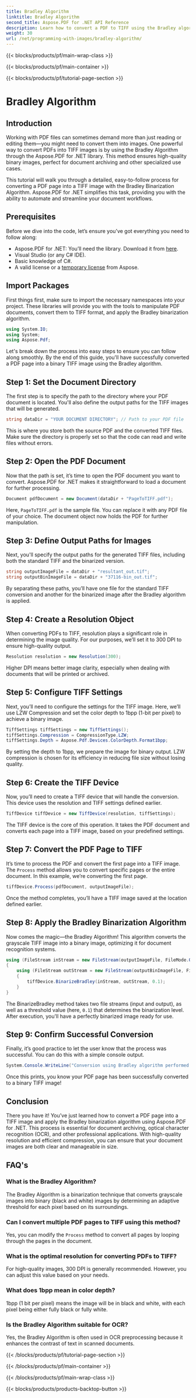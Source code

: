 ```yaml
---
title: Bradley Algorithm
linktitle: Bradley Algorithm
second_title: Aspose.PDF for .NET API Reference
description: Learn how to convert a PDF to TIFF using the Bradley algorithm in Aspose.PDF for .NET. Step-by-step guide, prerequisites, and FAQs for seamless conversion.
weight: 30
url: /net/programming-with-images/bradley-algorithm/
---
```


{{< blocks/products/pf/main-wrap-class >}}

{{< blocks/products/pf/main-container >}}

{{< blocks/products/pf/tutorial-page-section >}}

# Bradley Algorithm

## Introduction

Working with PDF files can sometimes demand more than just reading or editing them—you might need to convert them into images. One powerful way to convert PDFs into TIFF images is by using the Bradley Algorithm through the Aspose.PDF for .NET library. This method ensures high-quality binary images, perfect for document archiving and other specialized use cases.

This tutorial will walk you through a detailed, easy-to-follow process for converting a PDF page into a TIFF image with the Bradley Binarization Algorithm. Aspose.PDF for .NET simplifies this task, providing you with the ability to automate and streamline your document workflows.

## Prerequisites

Before we dive into the code, let’s ensure you’ve got everything you need to follow along:

- Aspose.PDF for .NET: You’ll need the library. Download it from [here](https://releases.aspose.com/pdf/net/).
- Visual Studio (or any C# IDE).
- Basic knowledge of C#.
- A valid license or a [temporary license](https://purchase.aspose.com/temporary-license/) from Aspose.

## Import Packages

First things first, make sure to import the necessary namespaces into your project. These libraries will provide you with the tools to manipulate PDF documents, convert them to TIFF format, and apply the Bradley binarization algorithm.

```csharp
using System.IO;
using System;
using Aspose.Pdf;
```

Let's break down the process into easy steps to ensure you can follow along smoothly. By the end of this guide, you'll have successfully converted a PDF page into a binary TIFF image using the Bradley algorithm.

## Step 1: Set the Document Directory

The first step is to specify the path to the directory where your PDF document is located. You'll also define the output paths for the TIFF images that will be generated.

```csharp
string dataDir = "YOUR DOCUMENT DIRECTORY"; // Path to your PDF file
```

This is where you store both the source PDF and the converted TIFF files. Make sure the directory is properly set so that the code can read and write files without errors.

## Step 2: Open the PDF Document

Now that the path is set, it’s time to open the PDF document you want to convert. Aspose.PDF for .NET makes it straightforward to load a document for further processing.

```csharp
Document pdfDocument = new Document(dataDir + "PageToTIFF.pdf");
```

Here, `PageToTIFF.pdf` is the sample file. You can replace it with any PDF file of your choice. The document object now holds the PDF for further manipulation.

## Step 3: Define Output Paths for Images

Next, you'll specify the output paths for the generated TIFF files, including both the standard TIFF and the binarized version.

```csharp
string outputImageFile = dataDir + "resultant_out.tif";
string outputBinImageFile = dataDir + "37116-bin_out.tif";
```

By separating these paths, you’ll have one file for the standard TIFF conversion and another for the binarized image after the Bradley algorithm is applied.

## Step 4: Create a Resolution Object

When converting PDFs to TIFF, resolution plays a significant role in determining the image quality. For our purposes, we’ll set it to 300 DPI to ensure high-quality output.

```csharp
Resolution resolution = new Resolution(300);
```

Higher DPI means better image clarity, especially when dealing with documents that will be printed or archived.

## Step 5: Configure TIFF Settings

Next, you’ll need to configure the settings for the TIFF image. Here, we’ll use LZW Compression and set the color depth to 1bpp (1-bit per pixel) to achieve a binary image.

```csharp
TiffSettings tiffSettings = new TiffSettings();
tiffSettings.Compression = CompressionType.LZW;
tiffSettings.Depth = Aspose.Pdf.Devices.ColorDepth.Format1bpp;
```

By setting the depth to 1bpp, we prepare the image for binary output. LZW compression is chosen for its efficiency in reducing file size without losing quality.

## Step 6: Create the TIFF Device

Now, you’ll need to create a TIFF device that will handle the conversion. This device uses the resolution and TIFF settings defined earlier.

```csharp
TiffDevice tiffDevice = new TiffDevice(resolution, tiffSettings);
```

The TIFF device is the core of this operation. It takes the PDF document and converts each page into a TIFF image, based on your predefined settings.

## Step 7: Convert the PDF Page to TIFF

It’s time to process the PDF and convert the first page into a TIFF image. The `Process` method allows you to convert specific pages or the entire document. In this example, we’re converting the first page.

```csharp
tiffDevice.Process(pdfDocument, outputImageFile);
```

Once the method completes, you’ll have a TIFF image saved at the location defined earlier.

## Step 8: Apply the Bradley Binarization Algorithm

Now comes the magic—the Bradley Algorithm! This algorithm converts the grayscale TIFF image into a binary image, optimizing it for document recognition systems.

```csharp
using (FileStream inStream = new FileStream(outputImageFile, FileMode.Open))
{
    using (FileStream outStream = new FileStream(outputBinImageFile, FileMode.Create))
    {
        tiffDevice.BinarizeBradley(inStream, outStream, 0.1);
    }
}
```

The BinarizeBradley method takes two file streams (input and output), as well as a threshold value (here, `0.1`) that determines the binarization level. After execution, you'll have a perfectly binarized image ready for use.

## Step 9: Confirm Successful Conversion

Finally, it’s good practice to let the user know that the process was successful. You can do this with a simple console output.

```csharp
System.Console.WriteLine("Conversion using Bradley algorithm performed successfully!");
```

Once this prints, you know your PDF page has been successfully converted to a binary TIFF image!

## Conclusion

There you have it! You’ve just learned how to convert a PDF page into a TIFF image and apply the Bradley binarization algorithm using Aspose.PDF for .NET. This process is essential for document archiving, optical character recognition (OCR), and other professional applications. With high-quality resolution and efficient compression, you can ensure that your document images are both clear and manageable in size.

## FAQ's

### What is the Bradley Algorithm?
The Bradley Algorithm is a binarization technique that converts grayscale images into binary (black and white) images by determining an adaptive threshold for each pixel based on its surroundings.

### Can I convert multiple PDF pages to TIFF using this method?
Yes, you can modify the `Process` method to convert all pages by looping through the pages in the document.

### What is the optimal resolution for converting PDFs to TIFF?
For high-quality images, 300 DPI is generally recommended. However, you can adjust this value based on your needs.

### What does 1bpp mean in color depth?
1bpp (1 bit per pixel) means the image will be in black and white, with each pixel being either fully black or fully white.

### Is the Bradley Algorithm suitable for OCR?
Yes, the Bradley Algorithm is often used in OCR preprocessing because it enhances the contrast of text in scanned documents.

{{< /blocks/products/pf/tutorial-page-section >}}

{{< /blocks/products/pf/main-container >}}

{{< /blocks/products/pf/main-wrap-class >}}

{{< blocks/products/products-backtop-button >}}
